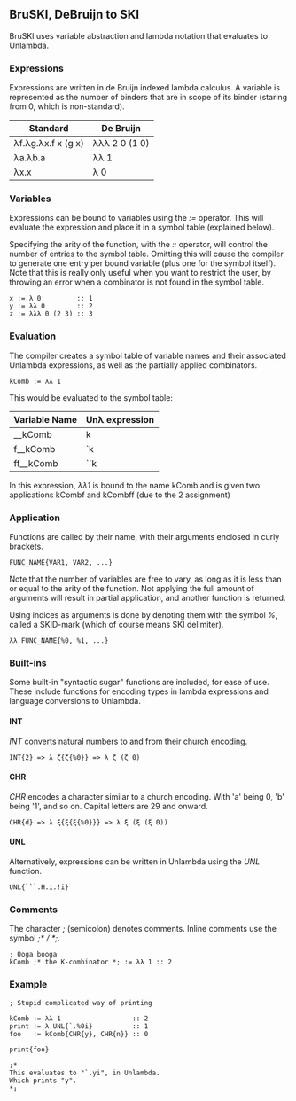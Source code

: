## BruSKI, DeBruijn to SKI

BruSKI uses variable abstraction and lambda notation that evaluates to Unlambda.

### Expressions

Expressions are written in de Bruijn indexed lambda calculus. A variable is represented as the number of binders that are in scope of its binder (staring from 0, which is non-standard).

| Standard           | De Bruijn     |
|--------------------|---------------|
| λf.λg.λx.f x (g x) | λλλ 2 0 (1 0) |
| λa.λb.a            | λλ 1          |
| λx.x               | λ 0           |

### Variables

Expressions can be bound to variables using the _:=_ operator. This will evaluate the expression and place it in a symbol table (explained below). 

Specifying the arity of the function, with the _::_ operator, will control the number of entries to the symbol table.
Omitting this will cause the compiler to generate one entry per bound variable (plus one for the symbol itself).
Note that this is really only useful when you want to restrict the user, by throwing an error when a combinator is not found in the symbol table.

```
x := λ 0         :: 1
y := λλ 0        :: 2
z := λλλ 0 (2 3) :: 3
```

### Evaluation

The compiler creates a symbol table of variable names and their associated Unlambda expressions, as well as the partially applied combinators.

```
kComb := λλ 1
```

This would be evaluated to the symbol table:

| Variable Name | Unλ expression |
|---------------|----------------|
| \_\_kComb     | k              |
| f\_\_kComb    | \`k            |
| ff\_\_kComb   | \`\`k          |

In this expression, _λλ1_ is bound to the name kComb and is given two applications kCombf and kCombff (due to the 2 assignment)

### Application

Functions are called by their name, with their arguments enclosed in curly brackets.

```
FUNC_NAME{VAR1, VAR2, ...}
```

Note that the number of variables are free to vary, as long as it is less than or equal to the arity of the function.
Not applying the full amount of arguments will result in partial application, and another function is returned.

Using indices as arguments is done by denoting them with the symbol _%_, called a SKID-mark (which of course means SKI delimiter). 

```
λλ FUNC_NAME{%0, %1, ...}
```

### Built-ins

Some built-in "syntactic sugar" functions are included, for ease of use. These include functions for encoding types in lambda expressions and language conversions to Unlambda.

#### INT

_INT_ converts natural numbers to and from their church encoding.

```
INT{2} => λ ζ{ζ{%0}} => λ ζ (ζ 0)
```

#### CHR

_CHR_ encodes a character similar to a church encoding. With 'a' being 0, 'b' being '1', and so on. Capital letters are 29 and onward.

```
CHR{d} => λ ξ{ξ{ξ{%0}}} => λ ξ (ξ (ξ 0))
```

#### UNL

Alternatively, expressions can be written in Unlambda using the _UNL_ function.

```
UNL{```.H.i.!i}
```

### Comments

The character _;_ (semicolon) denotes comments. Inline comments use the symbol  _;* / *;_.

```
; Ooga booga
kComb ;* the K-combinator *; := λλ 1 :: 2
```

### Example

```
; Stupid complicated way of printing

kComb := λλ 1                  :: 2
print := λ UNL{`.%0i}          :: 1
foo   := kComb{CHR{y}, CHR{n}} :: 0 

print{foo}

;*
This evaluates to "`.yi", in Unlambda.
Which prints "y".
*;
```

